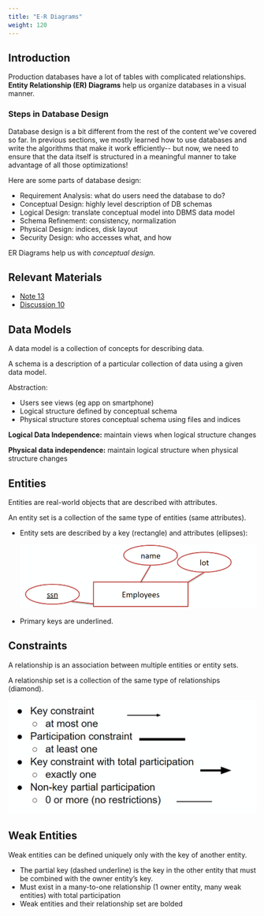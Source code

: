 ```yaml
---
title: "E-R Diagrams"
weight: 120
---
```


## Introduction

Production databases have a lot of tables with complicated relationships. **Entity Relationship (ER) Diagrams** help us organize databases in a visual manner.

### Steps in Database Design

Database design is a bit different from the rest of the content we've covered so far. In previous sections, we mostly learned how to use databases and write the algorithms that make it work efficiently-- but now, we need to ensure that the data itself is structured in a meaningful manner to take advantage of all those optimizations!

Here are some parts of database design:
- Requirement Analysis: what do users need the database to do?
- Conceptual Design: highly level description of DB schemas
- Logical Design: translate conceptual model into DBMS data model
- Schema Refinement: consistency, normalization
- Physical Design: indices, disk layout
- Security Design: who accesses what, and how

ER Diagrams help us with *conceptual design.*

## Relevant Materials 
 - [Note 13](https://notes.bencuan.me/cs186/coursenotes/n13-DBDesign.pdf)
 - [Discussion 10](https://docs.google.com/presentation/d/1qRrHbZ2zTLDUjrUJ5cn3jaAU1On0apKizWqfTKVGMwg/edit#slide=id.g5202e50430_0_0)

## Data Models

A data model is a collection of concepts for describing data.

A schema is a description of a particular collection of data using a given data model. 

Abstraction:
- Users see views (eg app on smartphone)
- Logical structure defined by conceptual schema
- Physical structure stores conceptual schema using files and indices

**Logical Data Independence:** maintain views when logical structure changes

**Physical data independence:** maintain logical structure when physical structure changes

## Entities

Entities are real-world objects that are described with attributes.

An entity set is a collection of the same type of entities (same attributes).
- Entity sets are described by a key (rectangle) and attributes (ellipses):
    
    ![Untitled](ER%20Diagrams/Untitled.png)
    
- Primary keys are underlined.

## Constraints

A relationship is an association between multiple entities or entity sets.

A relationship set is a collection of the same type of relationships (diamond).

![Untitled](ER%20Diagrams/Untitled%201.png)

## Weak Entities

Weak entities can be defined uniquely only with the key of another entity.
- The partial key (dashed underline) is the key in the other entity that must be combined with the owner entity’s key.
- Must exist in a many-to-one relationship (1 owner entity, many weak entities) with total participation
- Weak entities and their relationship set are bolded